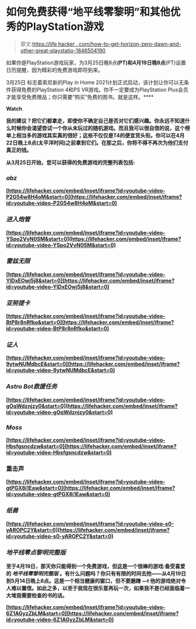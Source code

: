 # 如何免费获得“地平线零黎明”和其他优秀的PlayStation游戏

> 原文:[https://life hacker . com/how-to-get-horizon-zero-dawn-and-other-great-playstatio-1846504190](https://lifehacker.com/how-to-get-horizon-zero-dawn-and-other-great-playstatio-1846504190)

如果你是PlayStation游戏玩家，为3月25日晚8点[](#march)**(PT)和4月19日晚8点[](#horizon)**(PT)设置日历提醒，因为精彩的免费游戏即将到来。

3月25日 标志着索尼新的Play in Home 2021计划正式启动，该计划让你可以无条件获得免费的PlayStation 4和PS VR游戏。你不一定要成为PlayStation Plus会员才能享受免费赠品；你只需要“购买”免费的图书。就是这样。**** 

****Watch****

****我的建议？把它们都拿走，即使你不确定自己是否对它们感兴趣。你永远不知道什么时候你会渴望尝试一个你从未玩过的随机游戏。而且我可以很自信的说，这个榜单上相当多的游戏其实真的很好；这些不仅仅是T4的便宜货头衔。你可以在4月22日晚上8点(太平洋时间)之前拿到它们。在那之后，你将不得不再次为他们支付真正的钱。****

****从3月25日开始，您可以获得的免费游戏的完整列表包括:****

### *****abz*****

 ****[https://lifehacker.com/embed/inset/iframe?id=youtube-video-P2G54w8H4oM&start=0](https://lifehacker.com/embed/inset/iframe?id=youtube-video-P2G54w8H4oM&start=0)**** 

### *****进入炮管*****

 ****[https://lifehacker.com/embed/inset/iframe?id=youtube-video-YSpo2VvN0SM&start=0](https://lifehacker.com/embed/inset/iframe?id=youtube-video-YSpo2VvN0SM&start=0)**** 

### *****雷兹无限*****

 ****[https://lifehacker.com/embed/inset/iframe?id=youtube-video-YlDxEOwj5j8&start=0](https://lifehacker.com/embed/inset/iframe?id=youtube-video-YlDxEOwj5j8&start=0)**** 

### *****亚努提卡*****

 ****[https://lifehacker.com/embed/inset/iframe?id=youtube-video-BtP8r8nRfko&start=0](https://lifehacker.com/embed/inset/iframe?id=youtube-video-BtP8r8nRfko&start=0)**** 

### *****证人*****

 ****[https://lifehacker.com/embed/inset/iframe?id=youtube-video-9ytwNUMdbcE&start=0](https://lifehacker.com/embed/inset/iframe?id=youtube-video-9ytwNUMdbcE&start=0)**** 

### *****Astro Bot救援任务*****

 ****[https://lifehacker.com/embed/inset/iframe?id=youtube-video-gOqWdznjzy0&start=0](https://lifehacker.com/embed/inset/iframe?id=youtube-video-gOqWdznjzy0&start=0)**** 

### *****Moss*****

 ****[https://lifehacker.com/embed/inset/iframe?id=youtube-video-Hbsfgsncdzw&start=0](https://lifehacker.com/embed/inset/iframe?id=youtube-video-Hbsfgsncdzw&start=0)**** 

### ****重击声****

 ****[https://lifehacker.com/embed/inset/iframe?id=youtube-video-gtPGX8i1Eaw&start=0](https://lifehacker.com/embed/inset/iframe?id=youtube-video-gtPGX8i1Eaw&start=0)**** 

### *****纸兽*****

 ****[https://lifehacker.com/embed/inset/iframe?id=youtube-video-s0-yAROPC2Y&start=0](https://lifehacker.com/embed/inset/iframe?id=youtube-video-s0-yAROPC2Y&start=0)**** 

### *******地平线零点黎明完整版*******

****至于4月19日，那天你只能得到一个免费游戏，但这是一个很棒的游戏:备受喜爱的 ***地平线零黎明完整版*** 。有什么问题吗？你只有有限的时间去抢——从4月19日到5月14日晚上8点。这是一个相当健康的窗口，但不要磨蹭 —t 他的游戏绝对令人难以置信。如此之多，以至于我现在很乐意再玩一次，如果我不是已经面临着一大堆我需要检查的书的话。****

 ****[https://lifehacker.com/embed/inset/iframe?id=youtube-video-6Z1AGyzZbLM&start=0](https://lifehacker.com/embed/inset/iframe?id=youtube-video-6Z1AGyzZbLM&start=0)****